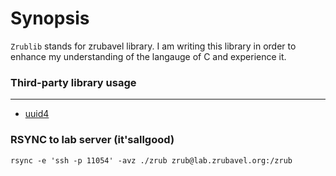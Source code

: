 # Synopsis
`Zrublib` stands for zrubavel library.
I am writing this library in order to enhance my understanding of the langauge of C and experience it.

### Third-party library usage
---
- [uuid4](https://github.com/gpakosz/uuid4/tree/master)

### RSYNC to lab server (it'sallgood)
```
rsync -e 'ssh -p 11054' -avz ./zrub zrub@lab.zrubavel.org:/zrub
```
